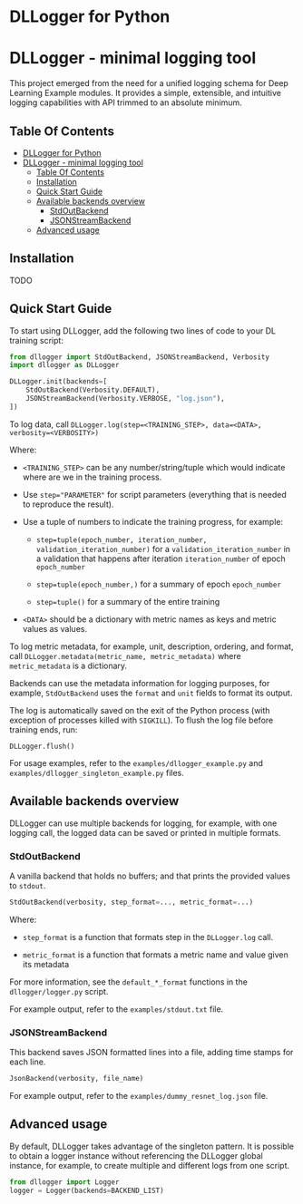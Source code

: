 # DLLogger for Python
# DLLogger - minimal logging tool

This project emerged from the need for a unified logging schema for Deep Learning Example modules. It provides a simple, extensible, and intuitive logging capabilities with API trimmed to an absolute minimum.

## Table Of Contents

- [DLLogger for Python](#dllogger-for-python)
- [DLLogger - minimal logging tool](#dllogger---minimal-logging-tool)
  - [Table Of Contents](#table-of-contents)
  - [Installation](#installation)
  - [Quick Start Guide](#quick-start-guide)
  - [Available backends overview](#available-backends-overview)
    - [StdOutBackend](#stdoutbackend)
    - [JSONStreamBackend](#jsonstreambackend)
  - [Advanced usage](#advanced-usage)


## Installation

TODO

## Quick Start Guide

To start using DLLogger, add the following two lines of code to your DL training script:

```python
from dllogger import StdOutBackend, JSONStreamBackend, Verbosity
import dllogger as DLLogger

DLLogger.init(backends=[
    StdOutBackend(Verbosity.DEFAULT),
    JSONStreamBackend(Verbosity.VERBOSE, "log.json"),
])
```

To log data, call `DLLogger.log(step=<TRAINING_STEP>, data=<DATA>, verbosity=<VERBOSITY>)`

Where:

- `<TRAINING_STEP>` can be any number/string/tuple which would indicate where are we in the training process.

- Use `step="PARAMETER"` for script parameters (everything that is needed to reproduce the result).

- Use a tuple of numbers to indicate the training progress, for example:

  - `step=tuple(epoch_number, iteration_number, validation_iteration_number)` for a `validation_iteration_number` in a validation that happens after iteration `iteration_number` of epoch `epoch_number`

  - `step=tuple(epoch_number,)` for a summary of epoch `epoch_number`

  - `step=tuple()` for a summary of the entire training

- `<DATA>` should be a dictionary with metric names as keys and metric values as values.

To log metric metadata, for example, unit, description, ordering, and format, call `DLLogger.metadata(metric_name, metric_metadata)` where `metric_metadata` is a dictionary.

Backends can use the metadata information for logging purposes, for example, `StdOutBackend` uses the `format` and `unit` fields to format its output.

The log is automatically saved on the exit of the Python process (with exception of processes killed with `SIGKILL`). To flush the log file before training ends, run:

```
DLLogger.flush()
```

For usage examples, refer to the `examples/dllogger_example.py` and `examples/dllogger_singleton_example.py` files.

## Available backends overview

DLLogger can use multiple backends for logging, for example, with one logging call, the logged data can be saved or printed in multiple formats.

### StdOutBackend

A vanilla backend that holds no buffers; and that prints the provided values to `stdout`.

```python
StdOutBackend(verbosity, step_format=..., metric_format=...)
```

Where:

- `step_format` is a function that formats step in the `DLLogger.log` call.

- `metric_format` is a function that formats a metric name and value given its metadata

For more information, see the `default_*_format` functions in the `dllogger/logger.py` script.

For example output, refer to the `examples/stdout.txt` file.


### JSONStreamBackend

This backend saves JSON formatted lines into a file, adding time stamps for each line.

```python
JsonBackend(verbosity, file_name)
```

For example output, refer to the `examples/dummy_resnet_log.json` file.


## Advanced usage

By default, DLLogger takes advantage of the singleton pattern.
It is possible to obtain a logger instance without referencing the DLLogger global instance,
for example, to create multiple and different logs from one script.

```python
from dllogger import Logger
logger = Logger(backends=BACKEND_LIST)
```
